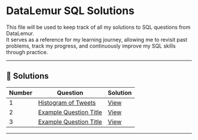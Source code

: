 # DataLemur SQL Solutions

This file will be used to keep track of all my solutions to SQL questions from DataLemur.  
It serves as a reference for my learning journey, allowing me to revisit past problems, track my progress, and continuously improve my SQL skills through practice.

---

## 📂 Solutions

| Number | Question | Solution |
|--------|----------|----------|
| 1 | [Histogram of Tweets]([https://datalemur.com/questions/example](https://datalemur.com/questions/sql-histogram-tweets)) | [View](solutions/example_question.sql) |
| 2 | [Example Question Title](https://datalemur.com/questions/example2) | [View](solutions/example_question2.sql) |
| 3 | [Example Question Title](https://datalemur.com/questions/example3) | [View](solutions/example_question3.sql) |

---
